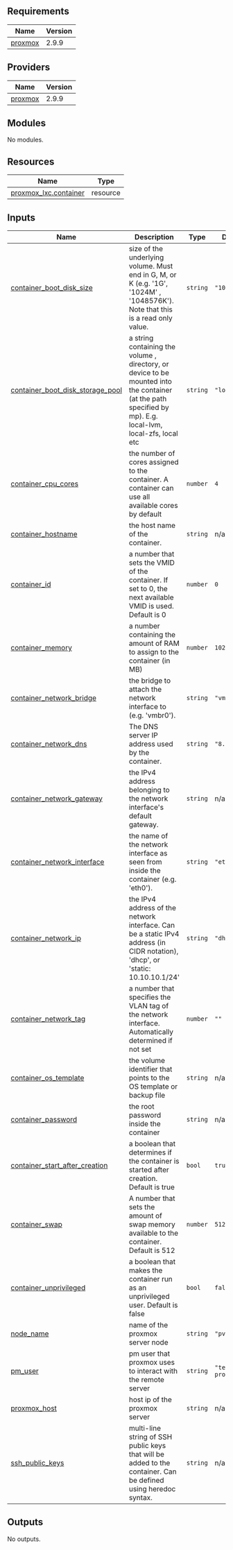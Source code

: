 ## Requirements

| Name | Version |
|------|---------|
| <a name="requirement_proxmox"></a> [proxmox](#requirement\_proxmox) | 2.9.9 |

## Providers

| Name | Version |
|------|---------|
| <a name="provider_proxmox"></a> [proxmox](#provider\_proxmox) | 2.9.9 |

## Modules

No modules.

## Resources

| Name | Type |
|------|------|
| [proxmox_lxc.container](https://registry.terraform.io/providers/telmate/proxmox/2.9.9/docs/resources/lxc) | resource |

## Inputs

| Name | Description | Type | Default | Required |
|------|-------------|------|---------|:--------:|
| <a name="input_container_boot_disk_size"></a> [container\_boot\_disk\_size](#input\_container\_boot\_disk\_size) | size of the underlying volume. Must end in G, M, or K (e.g. '1G', '1024M' , '1048576K'). Note that this is a read only value. | `string` | `"10G"` | no |
| <a name="input_container_boot_disk_storage_pool"></a> [container\_boot\_disk\_storage\_pool](#input\_container\_boot\_disk\_storage\_pool) | a string containing the volume , directory, or device to be mounted into the container (at the path specified by mp). E.g. local-lvm, local-zfs, local etc | `string` | `"local-lvm"` | no |
| <a name="input_container_cpu_cores"></a> [container\_cpu\_cores](#input\_container\_cpu\_cores) | the number of cores assigned to the container. A container can use all available cores by default | `number` | `4` | no |
| <a name="input_container_hostname"></a> [container\_hostname](#input\_container\_hostname) | the host name of the container. | `string` | n/a | yes |
| <a name="input_container_id"></a> [container\_id](#input\_container\_id) | a number that sets the VMID of the container. If set to 0, the next available VMID is used. Default is 0 | `number` | `0` | no |
| <a name="input_container_memory"></a> [container\_memory](#input\_container\_memory) | a number containing the amount of RAM to assign to the container (in MB) | `number` | `1024` | no |
| <a name="input_container_network_bridge"></a> [container\_network\_bridge](#input\_container\_network\_bridge) | the bridge to attach the network interface to (e.g. 'vmbr0'). | `string` | `"vmbr0"` | no |
| <a name="input_container_network_dns"></a> [container\_network\_dns](#input\_container\_network\_dns) | The DNS server IP address used by the container. | `string` | `"8.8.8.8"` | no |
| <a name="input_container_network_gateway"></a> [container\_network\_gateway](#input\_container\_network\_gateway) | the IPv4 address belonging to the network interface's default gateway. | `string` | n/a | yes |
| <a name="input_container_network_interface"></a> [container\_network\_interface](#input\_container\_network\_interface) | the name of the network interface as seen from inside the container (e.g. 'eth0'). | `string` | `"eth0"` | no |
| <a name="input_container_network_ip"></a> [container\_network\_ip](#input\_container\_network\_ip) | the IPv4 address of the network interface. Can be a static IPv4 address (in CIDR notation), 'dhcp', or 'static: 10.10.10.1/24' | `string` | `"dhcp"` | no |
| <a name="input_container_network_tag"></a> [container\_network\_tag](#input\_container\_network\_tag) | a number that specifies the VLAN tag of the network interface. Automatically determined if not set | `number` | `""` | no |
| <a name="input_container_os_template"></a> [container\_os\_template](#input\_container\_os\_template) | the volume identifier that points to the OS template or backup file | `string` | n/a | yes |
| <a name="input_container_password"></a> [container\_password](#input\_container\_password) | the root password inside the container | `string` | n/a | yes |
| <a name="input_container_start_after_creation"></a> [container\_start\_after\_creation](#input\_container\_start\_after\_creation) | a boolean that determines if the container is started after creation. Default is true | `bool` | `true` | no |
| <a name="input_container_swap"></a> [container\_swap](#input\_container\_swap) | A number that sets the amount of swap memory available to the container. Default is 512 | `number` | `512` | no |
| <a name="input_container_unprivileged"></a> [container\_unprivileged](#input\_container\_unprivileged) | a boolean that makes the container run as an unprivileged user. Default is false | `bool` | `false` | no |
| <a name="input_node_name"></a> [node\_name](#input\_node\_name) | name of the proxmox server node | `string` | `"pve"` | no |
| <a name="input_pm_user"></a> [pm\_user](#input\_pm\_user) | pm user that proxmox uses to interact with the remote server | `string` | `"terraform-prov"` | no |
| <a name="input_proxmox_host"></a> [proxmox\_host](#input\_proxmox\_host) | host ip of the proxmox server | `string` | n/a | yes |
| <a name="input_ssh_public_keys"></a> [ssh\_public\_keys](#input\_ssh\_public\_keys) | multi-line string of SSH public keys that will be added to the container. Can be defined using heredoc syntax. | `string` | n/a | yes |

## Outputs

No outputs.

